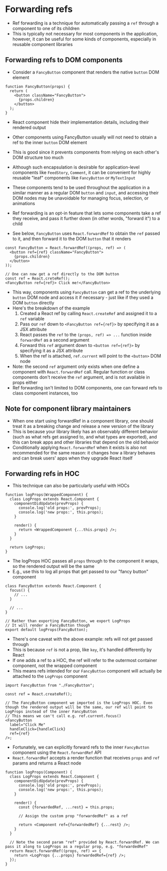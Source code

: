 # Forwarding refs

- Ref forwarding is a technique for automatically passing a `ref` through a component to one of its children
- This is typically not necessary for most components in the application, however, it can be useful for some kinds of components, especially in reusable component libraries

## Forwarding refs to DOM components

- Consider a `FancyButton` component that renders the native `button` DOM element

```
function FancyButton(props) {
  return (
    <button className="FancyButton">
      {props.children}
    </button>
  );
}
```

- React component hide their implementation details, including their rendered output
- Other components using FancyButton usually will not need to obtain a ref to the inner `button` DOM element
- This is good since it prevents components from relying on each other's DOM structure too much
- Although such encapsulation is desirable for application-level components like `FeedStory`, `Comment`, it can be convenient for highly reusable "leaf" components like `FancyButton` or `MyTextInput`
- These components tend to be used throughout the application in a similar manner as a regular DOM `button` and `input`, and accessing their DOM nodes may be unavoidable for managing focus, selection, or animations

- Ref forwarding is an opt-in feature that lets some components take a ref they receive, and pass it further down (in other words, "forward it") to a child

- See below, `FancyButton` uses `React.forwardRef` to obtain the `ref` passed to it, and then forward it to the DOM `button` that it renders

```
const FancyButton = React.forwardRef((props, ref) => (
  <button ref={ref} className="FancyButton">
    {props.children}
  </button>
));

// One can now get a ref directly to the DOM button
const ref = React.creteRef();
<FancyButton ref={ref}> Click me!</FancyButton>
```

- This way, components using `FancyButton` can get a ref to the underlying `button` DOM node and access it if necessary - just like if they used a DOM `button` directly
- Here's the breakdown of the example
  1. Created a React ref by calling `React.createRef` and assigned it to a `ref` variable
  2. Pass our `ref` down to `<FancyButton ref={ref}>` by specifying it as a JSX attribute
  3. React passes the `ref` to the `(props, ref) => ...` function inside `forwardRef` as a second argument
  4. Forward this `ref` argument down to `<button ref={ref}>` by specifying it as a JSX attribute
  5. When the ref is attached, `ref.current` will point to the `<button>` DOM node
- Note: the second `ref` argument only exists when one define a component with `React.forwardRef` call. Regular function or class components don't receive the `ref` argument, and is not available in props either
- Ref forwarding isn't limited to DOM components, one can forward refs to class component instances, too

## Note for component library maintainers

- When one start using forwardRef in a component library, one should treat it as a breaking change and release a new version of the library
- This is because your library likely has an observably different behavior (such as what refs get assigned to, and what types are exported), and this can break apps and other libraries that depend on the old behavior
- Conditionally applying `React.forwardRef` when it exists is also not recommended for the same reason: it changes how a library behaves and can break users' apps when they upgrade React itself

## Forwarding refs in HOC

- This technique can also be particularly useful with HOCs

```
function logProps(WrappedComponent) {
  class LogProps extends React.Component {
    componentDidUpdate(prevProps) {
      console.log('old props:', prevProps);
      console.log('new props:', this.props);
    }

    render() {
      return <WrappedComponent {...this.props} />;
    }
  }

  return LogProps;
}
```

- The logProps HOC passes all `props` through to the component it wraps, so the rendered output will be the same
- E.g., use this to log all props that get passed to our "fancy button" component

```
class FancyButton extends React.Component {
  focus() {
    // ...
  }

  // ...
}

// Rather than exporting FancyButton, we export LogProps
// It will render a FancyButton though
export default logProps(FancyButton);
```

- There's one caveat with the above example: refs will not get passed through
- This is because `ref` is not a prop, like `key`, it's handled differently by React
- If one adds a ref to a HOC, the ref will refer to the outermost container component, not the wrapped component
- This means refs intended for our `FancyButton` component will actually be attached to the `LogProps` component

```
import FancyButton from "./FancyButton";

const ref = React.createRef();

// The FancyButton component we imported is the LogProps HOC. Even though the rendered output will be the same, our ref will point to LogProps instead of the inner FancyButton
// This means we can't call e.g. ref.current.focus()
<FancyButton
  label="Click Me"
  handleClick={handleClick}
  ref={ref}
/>;
```

- Fortunately, we can explicitly forward refs to the inner `FancyButton` component using the `React.forwardRef` API
- `React.forwardRef` accepts a render function that receives `props` and `ref` params and returns a React node

```
function logProps(Component) {
  class LogProps extends React.Component {
    componentDidUpdate(prevProps) {
      console.log('old props:', prevProps);
      console.log('new props:', this.props);
    }

    render() {
      const {forwardedRef, ...rest} = this.props;

      // Assign the custom prop "forwardedRef" as a ref

      return <Component ref={forwardedRef} {...rest} />;
    }
  }

  // Note the second param "ref" provided by React.forwardRef. We can pass it along to LogProps as a regular prop, e.g. "forwardedRef"
  return React.forwardRef((props, ref) => {
    return <LogProps {...props} forwardedRef={ref} />;
  });
}
```